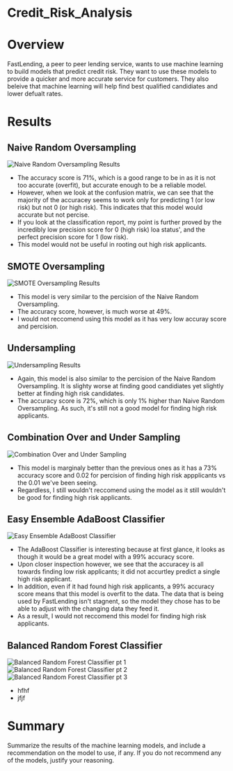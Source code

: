 # Credit_Risk_Analysis

# Overview 
FastLending, a peer to peer lending service, wants to use machine learning to build models that predict credit risk. They want to use these models to provide a quicker and more accurate service for customers. They also beleive that machine learning will help find best qualified candidiates and lower defualt rates.

# Results 

## Naive Random Oversampling 


![Naive Random Oversampling Results](https://user-images.githubusercontent.com/100237685/180667228-dc6c201d-3993-4153-927b-e1d5cf79140e.png)
* The accuracy score is 71%, which is a good range to be in as it is not too accurate (overfit), but accurate enough to be a reliable model. 
* However, when we look at the confusion matrix, we can see that the majority of the accuracey seems to work only for predicting 1 (or low risk) but not 0 (or high risk). This indicates that  this model would accurate but not percise. 
* If you look at the classification report, my point is further proved by the incredibly low precision score for 0 (high risk) loa status', and the perfect precision score for 1 (low risk). 
* This model would not be useful in rooting out high risk applicants. 


## SMOTE Oversampling


![SMOTE Oversampling Results](https://user-images.githubusercontent.com/100237685/180667316-8397d90a-14a4-43b9-8c37-b9e2212d2acf.png)


* This model is very similar to the percision of the Naive Random Oversampling.
* The accuracy score, however, is much worse at 49%.
* I would not reccomend using this model as it has very low accuray score and percision.


## Undersampling


![Undersampling Results](https://user-images.githubusercontent.com/100237685/180667409-79e0b3a9-3646-4a69-b10a-df19225d594e.png)


* Again, this model is also similar to the percision of the Naive Random Oversampling. It is slighty worse at finding good candidiates yet slightly better at finding high risk candidates.
* The accuracy score is 72%, which is only 1% higher than Naive Random Oversampling. As such, it's still not a good model for finding high risk applicants. 


## Combination Over and Under Sampling


![Combination Over and Under Sampling](https://user-images.githubusercontent.com/100237685/180667460-1d7983b0-5895-4207-8e8f-b79f23347786.png)


* This model is marginaly better than the previous ones as it has a 73% accuracy score and 0.02 for percision of finding high risk appplicants vs the 0.01 we've been seeing. 
* Regardless, I still wouldn't reccomend using the model as it still wouldn't be good for finding high risk applicants. 


## Easy Ensemble AdaBoost Classifier


![Easy Ensemble AdaBoost Classifier](https://user-images.githubusercontent.com/100237685/180667497-f69ec732-f7e6-4f39-a66f-6dec6582c811.png)


* The AdaBoost Classifier is interesting because at first glance, it looks as though it would be a great model with a 99% accuracy score. 
* Upon closer inspection however, we see that the accuracey is all towards finding low risk applicants; it did not accurtley predict a single high risk applicant.
* In addition, even if it had found high risk applicants, a 99% accuracy score means that this model is overfit to the data. The data that is being used by FastLending isn't stagnent, so the model they chose has to be able to adjust with the changing data they feed it. 
* As a result, I would not reccomend this model for finding high risk applicants. 


## Balanced Random Forest Classifier


![Balanced Random Forest Classifier pt 1](https://user-images.githubusercontent.com/100237685/180667563-6ca75f0a-c289-45b2-bd73-b0bdbc55b8ab.png)
![Balanced Random Forest Classifier pt 2](https://user-images.githubusercontent.com/100237685/180667568-9b203a72-33a9-4c48-8b8d-ea229bc9db71.png)
![Balanced Random Forest Classifier pt 3](https://user-images.githubusercontent.com/100237685/180667570-4acdfa50-02f5-4154-a13c-612d3f5e2de0.png)


* hfhf
* jfjf

# Summary
Summarize the results of the machine learning models, and include a recommendation on the model to use, if any. If you do not recommend any of the models, justify your reasoning.
